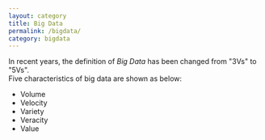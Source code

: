 ```yaml
---
layout: category
title: Big Data
permalink: /bigdata/
category: bigdata
---
```

In recent years, the definition of *Big Data* has been changed from "3Vs" to "5Vs".  
Five characteristics of big data are shown as below:
- Volume
- Velocity
- Variety
- Veracity
- Value